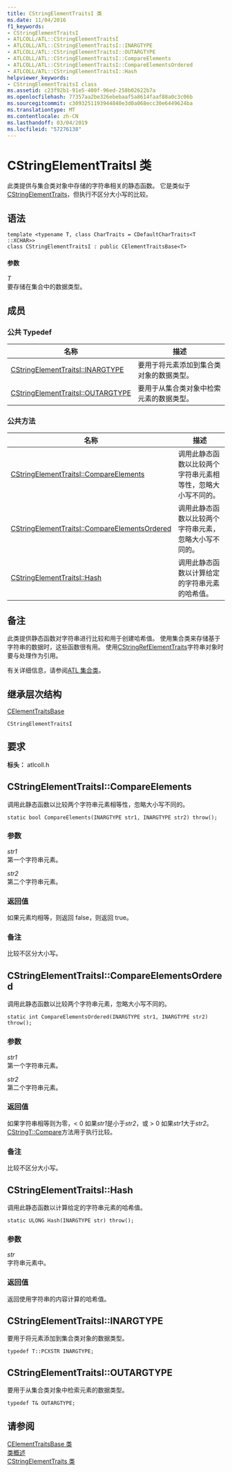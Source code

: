 ```yaml
---
title: CStringElementTraitsI 类
ms.date: 11/04/2016
f1_keywords:
- CStringElementTraitsI
- ATLCOLL/ATL::CStringElementTraitsI
- ATLCOLL/ATL::CStringElementTraitsI::INARGTYPE
- ATLCOLL/ATL::CStringElementTraitsI::OUTARGTYPE
- ATLCOLL/ATL::CStringElementTraitsI::CompareElements
- ATLCOLL/ATL::CStringElementTraitsI::CompareElementsOrdered
- ATLCOLL/ATL::CStringElementTraitsI::Hash
helpviewer_keywords:
- CStringElementTraitsI class
ms.assetid: c23f92b1-91e5-400f-96ed-258b02622b7a
ms.openlocfilehash: 77357aa2be326ebebaaf5a8614faaf88a0c3c06b
ms.sourcegitcommit: c3093251193944840e3d0a068ecc30e6449624ba
ms.translationtype: MT
ms.contentlocale: zh-CN
ms.lasthandoff: 03/04/2019
ms.locfileid: "57276138"
---
```

# <a name="cstringelementtraitsi-class"></a>CStringElementTraitsI 类

此类提供与集合类对象中存储的字符串相关的静态函数。 它是类似于[CStringElementTraits](../../atl/reference/cstringelementtraits-class.md)，但执行不区分大小写的比较。

## <a name="syntax"></a>语法

```
template <typename T, class CharTraits = CDefaultCharTraits<T ::XCHAR>>
class CStringElementTraitsI : public CElementTraitsBase<T>
```

#### <a name="parameters"></a>参数

*T*<br/>
要存储在集合中的数据类型。

## <a name="members"></a>成员

### <a name="public-typedefs"></a>公共 Typedef

|名称|描述|
|----------|-----------------|
|[CStringElementTraitsI::INARGTYPE](#inargtype)|要用于将元素添加到集合类对象的数据类型。|
|[CStringElementTraitsI::OUTARGTYPE](#outargtype)|要用于从集合类对象中检索元素的数据类型。|

### <a name="public-methods"></a>公共方法

|名称|描述|
|----------|-----------------|
|[CStringElementTraitsI::CompareElements](#compareelements)|调用此静态函数以比较两个字符串元素相等性，忽略大小写不同的。|
|[CStringElementTraitsI::CompareElementsOrdered](#compareelementsordered)|调用此静态函数以比较两个字符串元素，忽略大小写不同的。|
|[CStringElementTraitsI::Hash](#hash)|调用此静态函数以计算给定的字符串元素的哈希值。|

## <a name="remarks"></a>备注

此类提供静态函数对字符串进行比较和用于创建哈希值。 使用集合类来存储基于字符串的数据时，这些函数很有用。 使用[CStringRefElementTraits](../../atl/reference/cstringrefelementtraits-class.md)字符串对象时要与处理作为引用。

有关详细信息，请参阅[ATL 集合类](../../atl/atl-collection-classes.md)。

## <a name="inheritance-hierarchy"></a>继承层次结构

[CElementTraitsBase](../../atl/reference/celementtraitsbase-class.md)

`CStringElementTraitsI`

## <a name="requirements"></a>要求

**标头：** atlcoll.h

##  <a name="compareelements"></a>  CStringElementTraitsI::CompareElements

调用此静态函数以比较两个字符串元素相等性，忽略大小写不同的。

```
static bool CompareElements(INARGTYPE str1, INARGTYPE str2) throw();
```

### <a name="parameters"></a>参数

*str1*<br/>
第一个字符串元素。

*str2*<br/>
第二个字符串元素。

### <a name="return-value"></a>返回值

如果元素均相等，则返回 false，则返回 true。

### <a name="remarks"></a>备注

比较不区分大小写。

##  <a name="compareelementsordered"></a>  CStringElementTraitsI::CompareElementsOrdered

调用此静态函数以比较两个字符串元素，忽略大小写不同的。

```
static int CompareElementsOrdered(INARGTYPE str1, INARGTYPE str2) throw();
```

### <a name="parameters"></a>参数

*str1*<br/>
第一个字符串元素。

*str2*<br/>
第二个字符串元素。

### <a name="return-value"></a>返回值

如果字符串相等则为零，< 0 如果*str1*是小于*str2*，或 > 0 如果*str1*大于*str2*。 [CStringT::Compare](../../atl-mfc-shared/reference/cstringt-class.md#compare)方法用于执行比较。

### <a name="remarks"></a>备注

比较不区分大小写。

##  <a name="hash"></a>  CStringElementTraitsI::Hash

调用此静态函数以计算给定的字符串元素的哈希值。

```
static ULONG Hash(INARGTYPE str) throw();
```

### <a name="parameters"></a>参数

*str*<br/>
字符串元素中。

### <a name="return-value"></a>返回值

返回使用字符串的内容计算的哈希值。

##  <a name="inargtype"></a>  CStringElementTraitsI::INARGTYPE

要用于将元素添加到集合类对象的数据类型。

```
typedef T::PCXSTR INARGTYPE;
```

##  <a name="outargtype"></a>  CStringElementTraitsI::OUTARGTYPE

要用于从集合类对象中检索元素的数据类型。

```
typedef T& OUTARGTYPE;
```

## <a name="see-also"></a>请参阅

[CElementTraitsBase 类](../../atl/reference/celementtraitsbase-class.md)<br/>
[类概述](../../atl/atl-class-overview.md)<br/>
[CStringElementTraits 类](../../atl/reference/cstringelementtraits-class.md)
